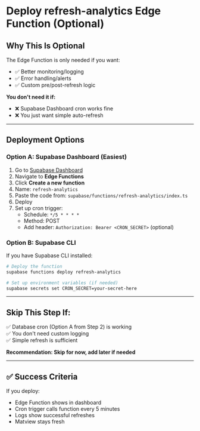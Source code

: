 # Deploy refresh-analytics Edge Function (Optional)

## Why This Is Optional

The Edge Function is only needed if you want:
- ✅ Better monitoring/logging
- ✅ Error handling/alerts
- ✅ Custom pre/post-refresh logic

**You don't need it if:**
- ❌ Supabase Dashboard cron works fine
- ❌ You just want simple auto-refresh

---

## Deployment Options

### Option A: Supabase Dashboard (Easiest)

1. Go to [Supabase Dashboard](https://supabase.com/dashboard)
2. Navigate to **Edge Functions**
3. Click **Create a new function**
4. Name: `refresh-analytics`
5. Paste the code from: `supabase/functions/refresh-analytics/index.ts`
6. Deploy
7. Set up cron trigger:
   - Schedule: `*/5 * * * *`
   - Method: POST
   - Add header: `Authorization: Bearer <CRON_SECRET>` (optional)

### Option B: Supabase CLI

If you have Supabase CLI installed:

```bash
# Deploy the function
supabase functions deploy refresh-analytics

# Set up environment variables (if needed)
supabase secrets set CRON_SECRET=your-secret-here
```

---

## Skip This Step If:

✅ Database cron (Option A from Step 2) is working  
✅ You don't need custom logging  
✅ Simple refresh is sufficient  

**Recommendation: Skip for now, add later if needed**

---

## ✅ Success Criteria

If you deploy:
- Edge Function shows in dashboard
- Cron trigger calls function every 5 minutes
- Logs show successful refreshes
- Matview stays fresh



